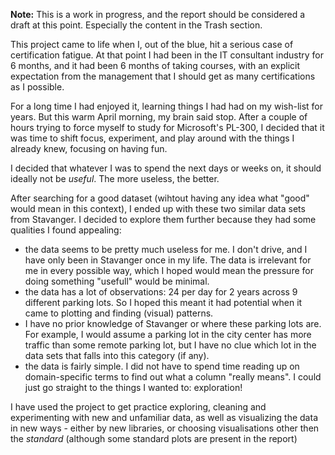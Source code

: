 **Note:** This is a work in progress, and the report should be considered a draft at this point. Especially the content in the Trash section. 

This project came to life when I, out of the blue, hit a serious case of certification fatigue. At that point I had been in the IT consultant industry for 6 months, and it had been 6 months of taking courses, with an explicit expectation from the management that I should get as many certifications as I possible. 

For a long time I had enjoyed it, learning things I had had on my wish-list for years. But this warm April morning, my brain said stop. After a couple of hours trying to force myself to study for Microsoft's PL-300,  I decided that it was time to shift focus, experiment, and play around with the things I already knew, focusing on having fun.

I decided that whatever I was to spend the next days or weeks on, it should ideally not be *useful*. The more useless, the better. 

After searching for a good dataset (wihtout having any idea what "good" would mean in this context), I ended up with these two similar data sets from Stavanger. I decided to explore them further because they had some qualities I found appealing: 
- the data seems to be pretty much useless for me. I don't drive, and I have only been in Stavanger once in my life. The data is irrelevant for me in every possible way, which I hoped would mean the pressure for doing something "usefull" would be minimal.
- the data has a lot of observations: 24 per day for 2 years across 9 different parking lots. So I hoped this meant it had  potential when it came to plotting and finding (visual) patterns.
- I have no prior knowledge of Stavanger or where these parking lots are. For example, I would assume a parking lot in the city center has more traffic than some remote parking lot, but I have no clue which lot in the data sets that falls into this category (if any).
- the data is fairly simple. I did not have to spend time reading up on domain-specific terms to find out what a column "really means". I could just go straight to the things I wanted to: exploration! 

I have used the project to get practice exploring, cleaning and experimenting with new and unfamiliar data, as well as visualizing the data in new ways - either by new libraries, or choosing visualisations other then the *standard* (although some standard plots are present in the report)